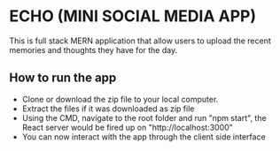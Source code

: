 # ECHO (MINI SOCIAL MEDIA APP)
This is full stack MERN application that allow users to upload the recent memories and thoughts they have for the day.

## How to run the app
- Clone or download the zip file to your local computer.
- Extract the files if it was downloaded as zip file
- Using the CMD, navigate to the root folder and run "npm start", the React server would be fired up on "http://localhost:3000"
- You can now interact with the app through the client side interface